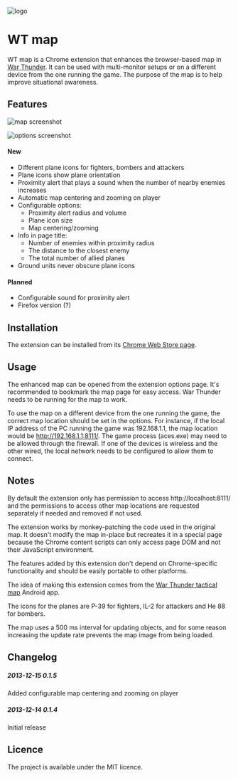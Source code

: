 ![logo](https://raw.github.com/slikts/wtmap/master/images/icon-128.png)

WT map
=======

WT map is a Chrome extension that enhances the browser-based map in
[War Thunder](http://warthunder.com/). It can be used with multi-monitor
setups or on a different device from the one running the game. The purpose
of the map is to help improve situational awareness.

Features
--------

![map screenshot](https://raw.github.com/slikts/wtmap/master/images/screenshot.png)

![options screenshot](https://raw.github.com/slikts/wtmap/master/images/options.png)

#### New

 * Different plane icons for fighters, bombers and attackers
 * Plane icons show plane orientation
 * Proximity alert that plays a sound when the number of nearby enemies increases
 * Automatic map centering and zooming on player
 * Configurable options:
   * Proximity alert radius and volume
   * Plane icon size
   * Map centering/zooming
 * Info in page title:
   * Number of enemies within proximity radius
   * The distance to the closest enemy
   * The total number of allied planes
 * Ground units never obscure plane icons

#### Planned

 * Configurable sound for proximity alert
 * Firefox version (?)

Installation
------------

The extension can be installed from its [Chrome Web Store page](https://chrome.google.com/webstore/detail/gmhaddmfnmddbjgobfjfghpjlbgmeiop).

Usage
-----

The enhanced map can be opened from the extension options page. It's recommended
to bookmark the map page for easy access. War Thunder needs to be running
for the map to work.

To use the map on a different device from the one running the game,
the correct map location should be set in the options. For instance,
if the local IP address of the PC running the game was 192.168.1.1,
the map location would be http://192.168.1.1:8111/. The game process (aces.exe)
may need to be allowed through the firewall. If one of the devices is wireless
and the other wired, the local network needs to be configured to allow
them to connect.

Notes
-----

By default the extension only has permission to access http://localhost:8111/
and the permissions to access other map locations are requested separately
if needed and removed if not used.

The extension works by monkey-patching the code used in the original map.
It doesn't modify the map in-place but recreates it in a special page
because the Chrome content scripts can only access page DOM and not their
JavaScript environment.

The features added by this extension don't depend on Chrome-specific
functionality and should be easily portable to other platforms.

The idea of making this extension comes from the
[War Thunder tactical map](https://play.google.com/store/apps/details?id=net.junkcode.warthundertacticalmap)
Android app.

The icons for the planes are P-39 for fighters, IL-2 for attackers
and He 88 for bombers.

The map uses a 500 ms interval for updating objects, and for some reason
increasing the update rate prevents the map image from being loaded.

Changelog
---------

##### 2013-12-15 0.1.5

Added configurable map centering and zooming on player

##### 2013-12-14 0.1.4

Initial release

Licence
-------

The project is available under the MIT licence.
